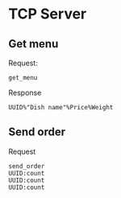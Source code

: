 # TCP Server

## Get menu

Request:

```
get_menu
```

Response

```
UUID%"Dish name"%Price%Weight
```

## Send order

Request

```
send_order
UUID:count
UUID:count
UUID:count
```
